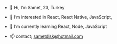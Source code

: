 - 👋 Hi, I’m Samet, 23, Turkey
- 👀 I’m interested in React, React Native, JavaScript, 
- 🌱 I’m currently learning React, Node, JavaScript

- 📫 contact; sametdlsk@hotmail.com

<!---
enjoy !
--->
